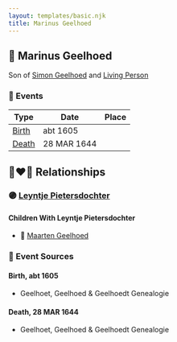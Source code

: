 ```yaml
---
layout: templates/basic.njk
title: Marinus Geelhoed
---
```

## 🔵 Marinus Geelhoed

Son of [Simon Geelhoed](/people/7/784264) and [Living Person](/people/1/19894026)

### 📆 Events

Type | Date | Place
------ | ------ | ------
[Birth](#event-0) | abt 1605 |
[Death](#event-1) | 28 MAR 1644 |

## 👩‍❤️‍👨 Relationships

### 🟣 [Leyntje Pietersdochter](/people/3/34853086)

#### Children With Leyntje Pietersdochter
* 🔵 [Maarten Geelhoed](/people/7/7846330)
### 📰 Event Sources

#### <a id="event-0"></a> Birth, abt 1605
* Geelhoet, Geelhoed & Geelhoedt Genealogie

#### <a id="event-1"></a> Death, 28 MAR 1644
* Geelhoet, Geelhoed & Geelhoedt Genealogie